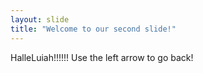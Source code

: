 ```yaml
---
layout: slide
title: "Welcome to our second slide!"
---
```

HalleLuiah!!!!!!
Use the left arrow to go back!
